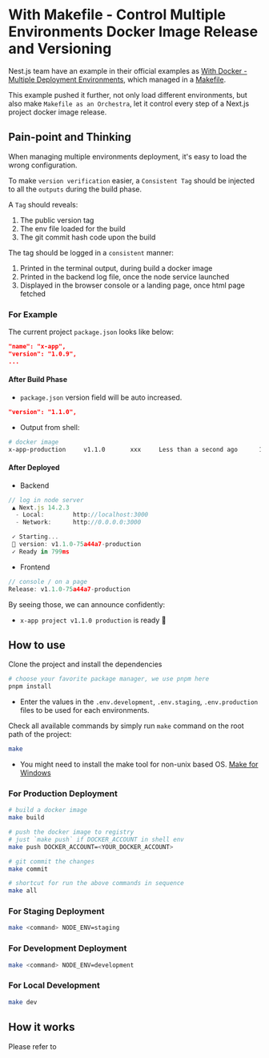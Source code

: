# With Makefile - Control Multiple Environments Docker Image Release and Versioning

Nest.js team have an example in their official examples as [With Docker - Multiple Deployment Environments](https://github.com/vercel/next.js/tree/canary/examples/with-docker-multi-env), which managed in a [Makefile](https://github.com/vercel/next.js/blob/canary/examples/with-docker-multi-env/Makefile).

This example pushed it further, not only load different environments, but also make `Makefile as an Orchestra`, let it control every step of a Next.js project docker image release.

## Pain-point and Thinking

When managing multiple environments deployment, it's easy to load the wrong configuration.

To make `version verification` easier, a `Consistent Tag` should be injected to all the `outputs` during the build phase.

A `Tag` should reveals:

1. The public version tag
2. The env file loaded for the build
3. The git commit hash code upon the build

The tag should be logged in a `consistent` manner:

1. Printed in the terminal output, during build a docker image
2. Printed in the backend log file, once the node service launched
3. Displayed in the browser console or a landing page, once html page fetched

### For Example

The current project `package.json` looks like below:

```json
"name": "x-app",
"version": "1.0.9",
...
```

#### After Build Phase

- `package.json` version field will be auto increased.

```json
"version": "1.1.0",
```

- Output from shell:

```bash
# docker image
x-app-production     v1.1.0       xxx     Less than a second ago      152MB
```

#### After Deployed

- Backend

```js
// log in node server
 ▲ Next.js 14.2.3
  - Local:        http://localhost:3000
  - Network:      http://0.0.0.0:3000

 ✓ Starting...
 🚀 version: v1.1.0-75a44a7-production
 ✓ Ready in 799ms
```

- Frontend

```js
// console / on a page
Release: v1.1.0-75a44a7-production
```

By seeing those, we can announce confidently:

- `x-app project v1.1.0 production` is ready 🎉

## How to use

Clone the project and install the dependencies

```bash
# choose your favorite package manager, we use pnpm here
pnpm install
```

- Enter the values in the `.env.development`, `.env.staging`, `.env.production` files to be used for each environments.

Check all available commands by simply run `make` command on the root path of the project:

```bash
make
```

- You might need to install the make tool for non-unix based OS. [Make for Windows](https://gnuwin32.sourceforge.net/packages/make.htm)

### For Production Deployment

```bash
# build a docker image
make build

# push the docker image to registry
# just `make push` if DOCKER_ACCOUNT in shell env
make push DOCKER_ACCOUNT=<YOUR_DOCKER_ACCOUNT>

# git commit the changes
make commit

# shortcut for run the above commands in sequence
make all
```

### For Staging Deployment

```bash
make <command> NODE_ENV=staging
```

### For Development Deployment

```bash
make <command> NODE_ENV=development
```

### For Local Development

```bash
make dev
```

## How it works

Please refer to
